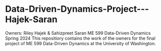 # Data-Driven-Dynamics-Project---Hajek-Saran

Owners: Riley Hajek & Sahizpreet Saran
ME 599 Data-Driven Dynamics
Spring 2024
This repositiory contains the work of the owners for the final project of ME 599 Data-Driven Dynamics at the University of Washington.
